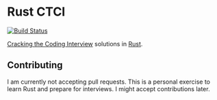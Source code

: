 Rust CTCI
===

[![Build Status](https://travis-ci.org/ranveeraggarwal/rust-ctci.svg?branch=master)](https://travis-ci.org/ranveeraggarwal/rust-ctci)

[Cracking the Coding Interview](http://www.crackingthecodinginterview.com/) solutions in [Rust](https://www.rust-lang.org/en-US/).

## Contributing

I am currently not accepting pull requests. This is a personal exercise to learn Rust and prepare for interviews. I might accept contributions later.